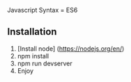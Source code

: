 
Javascript Syntax = ES6


## Installation

1. [Install node] (https://nodejs.org/en/)
3. npm install
4. npm run devserver
5. Enjoy
